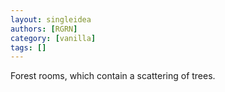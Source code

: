 ```yaml
---
layout: singleidea
authors: [RGRN]
category: [vanilla]
tags: []
---
```

Forest rooms, which contain a scattering of trees.
